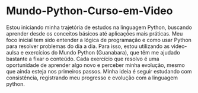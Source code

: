 # Mundo-Python-Curso-em-Video
Estou iniciando minha trajetória de estudos na linguagem Python, buscando aprender desde os conceitos básicos até aplicações mais práticas. Meu foco inicial tem sido entender a lógica de programação e como usar Python para resolver problemas do dia a dia.
Para isso, estou utilizando as video-aulsa e exercícios do Mundo Python (Guanabara), que têm me ajudado bastante a fixar o conteúdo. Cada exercício que resolvo é uma oportunidade de aprender algo novo e perceber minha evolução, mesmo que ainda esteja nos primeiros passos.
Minha ideia é seguir estudando com consistência, registrando meu progresso e evolução com a linguagem python.
